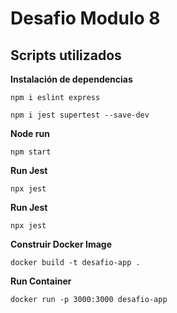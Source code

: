 # Desafio Modulo 8


## Scripts utilizados

**Instalación de dependencias**

```
npm i eslint express
```

```
npm i jest supertest --save-dev
```

**Node run**

```
npm start
```

**Run Jest**

```
npx jest
```

**Run Jest**

```
npx jest
```

**Construir Docker Image**

```
docker build -t desafio-app .
```

**Run Container**

```
docker run -p 3000:3000 desafio-app
```
